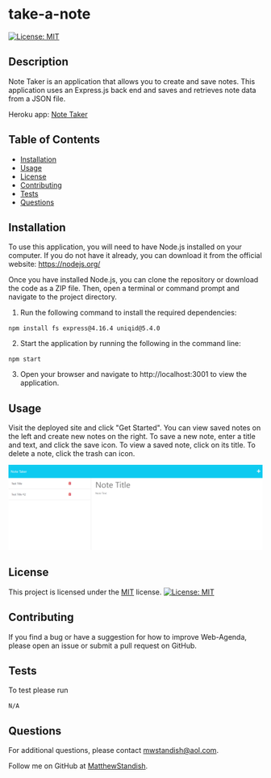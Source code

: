 # take-a-note

[![License: MIT](https://img.shields.io/badge/License-MIT-yellow.svg)](https://opensource.org/licenses/MIT)

## Description

Note Taker is an application that allows you to create and save notes. This application uses an Express.js back end and saves and retrieves note data from a JSON file.

Heroku app: [Note Taker](https://arcane-coast-89065.herokuapp.com/)

## Table of Contents

- [Installation](#installation)
- [Usage](#usage)
- [License](#license)
- [Contributing](#contributing)
- [Tests](#tests)
- [Questions](#questions)

## Installation

To use this application, you will need to have Node.js installed on your computer. If you do not have it already, you can download it from the official website: https://nodejs.org/

Once you have installed Node.js, you can clone the repository or download the code as a ZIP file. Then, open a terminal or command prompt and navigate to the project directory.

1. Run the following command to install the required dependencies:

```
npm install fs express@4.16.4 uniqid@5.4.0
```

2. Start the application by running the following in the command line:

```
npm start
```

3. Open your browser and navigate to http://localhost:3001 to view the application.

## Usage

Visit the deployed site and click "Get Started". You can view saved notes on the left and create new notes on the right. To save a new note, enter a title and text, and click the save icon. To view a saved note, click on its title. To delete a note, click the trash can icon.

![site image](./develop/public/assets/images/site.png)

## License

This project is licensed under the [MIT](https://opensource.org/licenses/MIT) license. [![License: MIT](https://img.shields.io/badge/License-MIT-yellow.svg)](https://opensource.org/licenses/MIT)

## Contributing

If you find a bug or have a suggestion for how to improve Web-Agenda, please open an issue or submit a pull request on GitHub.

## Tests

To test please run

```
N/A
```

## Questions

For additional questions, please contact [mwstandish@aol.com](mailto:mwstandish@aol.com).

Follow me on GitHub at [MatthewStandish](https://github.com/MatthewStandish).
